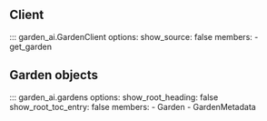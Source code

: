 ## Client

::: garden_ai.GardenClient
    options:
        show_source: false
        members:
            - get_garden

## Garden objects

::: garden_ai.gardens
    options:
        show_root_heading: false
        show_root_toc_entry: false
        members:
            - Garden
            - GardenMetadata

